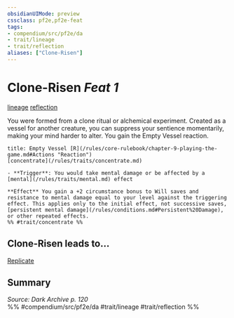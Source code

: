 ```yaml
---
obsidianUIMode: preview
cssclass: pf2e,pf2e-feat
tags:
- compendium/src/pf2e/da
- trait/lineage
- trait/reflection
aliases: ["Clone-Risen"]
---
```

# Clone-Risen  *Feat 1*  
[lineage](/rules/traits/lineage-apg.md)  [reflection](/rules/traits/reflection-da.md)  


You were formed from a clone ritual or alchemical experiment. Created as a vessel for another creature, you can suppress your sentience momentarily, making your mind harder to alter. You gain the Empty Vessel reaction.

```ad-embed-ability
title: Empty Vessel [R](/rules/core-rulebook/chapter-9-playing-the-game.md#Actions "Reaction")
[concentrate](/rules/traits/concentrate.md)  

- **Trigger**: You would take mental damage or be affected by a [mental](/rules/traits/mental.md) effect

**Effect** You gain a +2 circumstance bonus to Will saves and resistance to mental damage equal to your level against the triggering effect. This applies only to the initial effect, not successive saves, [persistent mental damage](/rules/conditions.md#Persistent%20Damage), or other repeated effects.  
%% #trait/concentrate %%
```

## Clone-Risen leads to...

[Replicate](/compendium/feats/replicate-da.md)

## Summary

*Source: Dark Archive p. 120*  
%% #compendium/src/pf2e/da #trait/lineage #trait/reflection %%